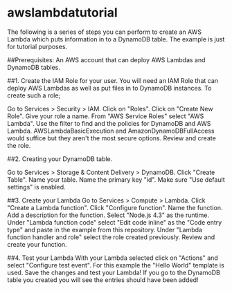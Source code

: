 # awslambdatutorial

The following is a series of steps you can perform to create an AWS Lambda which puts information in to a DynamoDB table. The example is just for tutorial purposes.

##Prerequisites:
An AWS account that can deploy AWS Lambdas and DynamoDB tables.

##1. Create the IAM Role for your user.
You will need an IAM Role that can deploy AWS Lambdas as well as put files in to DynamoDB instances. To create such a role;

Go to Services > Security > IAM.
Click on "Roles".
Click on "Create New Role".
Give your role a name.
From "AWS Service Roles" select "AWS Lambda".
Use the filter to find and the policies for DynamoDB and AWS Lambda. AWSLambdaBasicExecution and AmazonDynamoDBFullAccess would suffice but they aren't the most secure options.
Review and create the role.

##2. Creating your DynamoDB table.

Go to Services > Storage & Content Delivery > DynamoDB.
Click "Create Table".
Name your table.
Name the primary key "id".
Make sure "Use default settings" is enabled.

##3. Create your Lambda
Go to Services > Compute > Lambda.
Click "Create a Lambda function".
Click "Configure function".
Name the function.
Add a description for the function.
Select "Node.js 4.3" as the runtime.
Under "Lambda function code" select "Edit code inline" as the "Code entry type" and paste in the example from this repository.
Under "Lambda function handler and role" select the role created previously.
Review and create your function.

##4. Test your Lambda
With your Lambda selected click on "Actions" and select "Configure test event".
For this example the "Hello World" template is used.
Save the changes and test your Lambda! If you go to the DynamoDB table you created you will see the entries should have been added!




